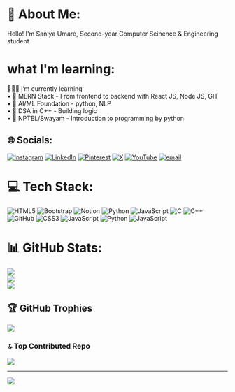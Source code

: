 # 💫 About Me:
Hello! I'm Saniya Umare, Second-year Computer Scinence & Engineering student

# what I'm learning:
👩🏻‍💻 I’m currently learning<br>• 🔸 MERN Stack - From frontend to backend with React JS, Node JS, GIT<br>• 🔸 AI/ML Foundation - python, NLP<br>• 🔸 DSA in C++ - Building logic <br>• 🔸 NPTEL/Swayam - Introduction to programming by python 


## 🌐 Socials:
[![Instagram](https://img.shields.io/badge/Instagram-%23E4405F.svg?logo=Instagram&logoColor=white)](https://instagram.com/https://www.instagram.com/saniyaumare24?igsh=NWF1YnBzMmw0MHZu) [![LinkedIn](https://img.shields.io/badge/LinkedIn-%230077B5.svg?logo=linkedin&logoColor=white)](https://linkedin.com/in/https://www.linkedin.com/in/saniyaumare24) [![Pinterest](https://img.shields.io/badge/Pinterest-%23E60023.svg?logo=Pinterest&logoColor=white)](https://pinterest.com/https://pin.it/3aIJKS1re) [![X](https://img.shields.io/badge/X-black.svg?logo=X&logoColor=white)](https://x.com/https://x.com/SaniyaUmare?t=Rbrv5NNCIEPWKr01Yb7NeQ&s=09) [![YouTube](https://img.shields.io/badge/YouTube-%23FF0000.svg?logo=YouTube&logoColor=white)](https://youtube.com/@https://youtube.com/@saniyaumare24?si=CEEtQYdcQbNaMgna) [![email](https://img.shields.io/badge/Email-D14836?logo=gmail&logoColor=white)](mailto:saniyaumare83@gmail.com) 

# 💻 Tech Stack:
![HTML5](https://img.shields.io/badge/html5-%23E34F26.svg?style=for-the-badge&logo=html5&logoColor=white) ![Bootstrap](https://img.shields.io/badge/bootstrap-%238511FA.svg?style=for-the-badge&logo=bootstrap&logoColor=white) ![Notion](https://img.shields.io/badge/Notion-%23000000.svg?style=for-the-badge&logo=notion&logoColor=white) ![Python](https://img.shields.io/badge/python-3670A0?style=for-the-badge&logo=python&logoColor=ffdd54) ![JavaScript](https://img.shields.io/badge/javascript-%23323330.svg?style=for-the-badge&logo=javascript&logoColor=%23F7DF1E) ![C](https://img.shields.io/badge/c-%2300599C.svg?style=for-the-badge&logo=c&logoColor=white) ![C++](https://img.shields.io/badge/c++-%2300599C.svg?style=for-the-badge&logo=c%2B%2B&logoColor=white) ![GitHub](https://img.shields.io/badge/github-%23121011.svg?style=for-the-badge&logo=github&logoColor=white) ![CSS3](https://img.shields.io/badge/css3-%231572B6.svg?style=for-the-badge&logo=css3&logoColor=white) ![JavaScript](https://img.shields.io/badge/javascript-%23323330.svg?style=for-the-badge&logo=javascript&logoColor=%23F7DF1E) ![Python](https://img.shields.io/badge/python-3670A0?style=for-the-badge&logo=python&logoColor=ffdd54) ![JavaScript](https://img.shields.io/badge/javascript-%23323330.svg?style=for-the-badge&logo=javascript&logoColor=%23F7DF1E)
# 📊 GitHub Stats:
![](https://github-readme-stats.vercel.app/api?username=Saniyaumare&theme=radical&hide_border=false&include_all_commits=false&count_private=false)<br/>
![](https://nirzak-streak-stats.vercel.app/?user=Saniyaumare&theme=radical&hide_border=false)<br/>
![](https://github-readme-stats.vercel.app/api/top-langs/?username=Saniyaumare&theme=radical&hide_border=false&include_all_commits=false&count_private=false&layout=compact)

## 🏆 GitHub Trophies
![](https://github-profile-trophy.vercel.app/?username=Saniyaumare&theme=radical&no-frame=false&no-bg=false&margin-w=4)

### 🔝 Top Contributed Repo
![](https://github-contributor-stats.vercel.app/api?username=Saniyaumare&limit=5&theme=rose_pine&combine_all_yearly_contributions=true)

---
[![](https://visitcount.itsvg.in/api?id=Saniyaumare&icon=0&color=0)](https://visitcount.itsvg.in)

<!-- Proudly created with GPRM ( https://gprm.itsvg.in ) -->
